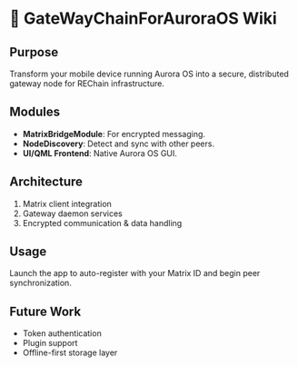 # 📘 GateWayChainForAuroraOS Wiki

## Purpose
Transform your mobile device running Aurora OS into a secure, distributed gateway node for REChain infrastructure.

## Modules
- **MatrixBridgeModule**: For encrypted messaging.
- **NodeDiscovery**: Detect and sync with other peers.
- **UI/QML Frontend**: Native Aurora OS GUI.

## Architecture
1. Matrix client integration
2. Gateway daemon services
3. Encrypted communication & data handling

## Usage
Launch the app to auto-register with your Matrix ID and begin peer synchronization.

## Future Work
- Token authentication
- Plugin support
- Offline-first storage layer
